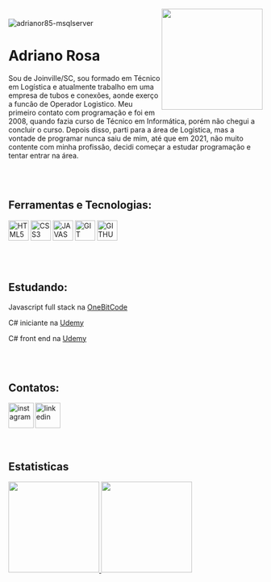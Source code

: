 <img align="center" alt="adrianor85-msqlserver"  src="https://komarev.com/ghpvc/?username=adrianor85&style=flat-square">
<img align="right" width="200px" style="margin-top: -20px" src="https://i.ibb.co/7Kkwy2v/my-Cartoon-removebg-preview.png">

# Adriano Rosa
Sou de Joinville/SC, sou formado em Técnico em Logística e atualmente trabalho em uma empresa de tubos e conexões, aonde exerço a funcão de Operador Logistico. 
Meu primeiro contato com programação e foi em 2008, quando fazia curso de Técnico em Informática, porém não chegui a concluir o curso. Depois disso, parti para a área de Logística, mas a vontade de programar nunca saiu de mim, até que em 2021, não muito contente com minha profissão, decidi começar a estudar programação e tentar entrar na área.

<br>
<br>
                  
##  Ferramentas e Tecnologias:
<img width="40px" src="https://cdn.jsdelivr.net/gh/devicons/devicon/icons/html5/html5-original-wordmark.svg" title = "HTML5"/></code>
<img width="40px" src="https://cdn.jsdelivr.net/gh/devicons/devicon/icons/css3/css3-original-wordmark.svg" title = "CSS3"/></code>
<img width="40px" src="https://cdn.jsdelivr.net/gh/devicons/devicon/icons/javascript/javascript-original.svg" title = "JAVASCRIPT"/></code>
<img width="40px" src="https://cdn.jsdelivr.net/gh/devicons/devicon/icons/git/git-original.svg" title = "GIT"/></code>
<img width="40px" src="https://cdn.jsdelivr.net/gh/devicons/devicon/icons/github/github-original.svg" title = "GITHUB"/></code>

<br>
<br>

## Estudando:
<div display="inline-block">
  <div>
  <p align="left">Javascript full stack na <a href="https://programador.onebitcode.space/">OneBitCode</a></p>
  <p align="left">C# iniciante na <a href="https://www.udemy.com/course/csharp-para-iniciantes/">Udemy</a></p>
  <p align="left">C# front end na <a href="https://www.udemy.com/course/desenvolvimento-front-end-com-csharp/">Udemy</a></p>
  <div>
    
<br>
<br>
  
 ## Contatos:
 <div display="inline-block"> 
  <a href="https://www.instagram.com/adriano.rosa85/">
    <img align="left" width="50x" src="https://i.ibb.co/G7HMptV/instagram.png" alt="instagram" style="vertical-align:top;">
  </a> 
  <a href="https://www.linkedin.com/in/adriano-rosa-741979182/">
    <img width="50x" src="https://i.ibb.co/nc27BHD/linkedin.png" alt="linkedin" style="vertical-align:top;">
  </a>
</div>
 
 <br>
<br>

## Estatisticas
<div>
<a href="https://github.com/adrianor85">
<img height="180em" src="https://github-readme-stats.vercel.app/api/top-langs/?username=adrianor85&layout=compact&langs_count=7&theme=dracula"/>
<img height="180em" src="https://github-readme-stats.vercel.app/api?username=adrianor85&show_icons=true&theme=dracula&include_all_commits=true&count_private=true"/>
</div>
